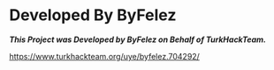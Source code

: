 # Developed By ByFelez

***This Project was Developed by ByFelez on Behalf of TurkHackTeam.***

https://www.turkhackteam.org/uye/byfelez.704292/
